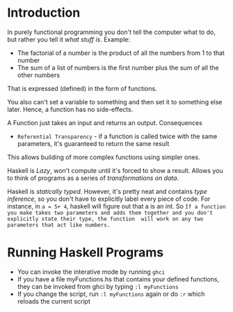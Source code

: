 # Introduction

In purely functional programming you don't tell the computer what to do, but rather you tell it *what stuff is*.
Example:
+ The factorial of a number is the product of all the numbers from 1 to that number
+ The sum of a list of numbers is the first number plus the sum of all the other numbers

That is expressed (defined) in the form of functions.

 You also can't set a variable to something and then set it to something else later. Hence, a function has no side-effects.
 
 A Function just takes an input and returns an output.
 Consequences
 + `Referential Transparency` - if a function is called twice with the same parameters, it's guaranteed to return the same result
 
 This allows building of more complex functions using simpler ones.
 
 Haskell is *Lazy*, won't compute until it's forced to show a result. Allows you to think of programs as a series of *transformations
 on data*.
 
 Haskell is *statically typed*. However, it's pretty neat and contains *type inference*, so you don't have to explicitly label every
 piece of code. For instance, in `a = 5+ 4`, haskell will figure out that a is an int. So
 `If a function you make takes two parameters and adds them together and you don't explicitly state their type, the function 
 will work on any two parameters that act like numbers. `
 
 # Running Haskell Programs
 
 + You can invoke the interative mode by running `ghci`
 + If you have a file myFunctions.hs that contains your defined functions, they can be invoked from ghci by typing `:l myFunctions`
 + If you change the script, run `:l myFunctions` again or do `:r` which reloads the current script
